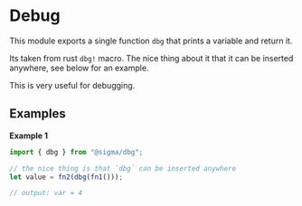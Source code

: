 # Debug

This module exports a single function `dbg` that prints a variable and return
it.

Its taken from rust `dbg!` macro. The nice thing about it that it can be
inserted anywhere, see below for an example.

This is very useful for debugging.

## Examples

**Example 1**

```ts
import { dbg } from "@sigma/dbg";

// the nice thing is that `dbg` can be inserted anywhere
let value = fn2(dbg(fn1()));

// output: var = 4
```
